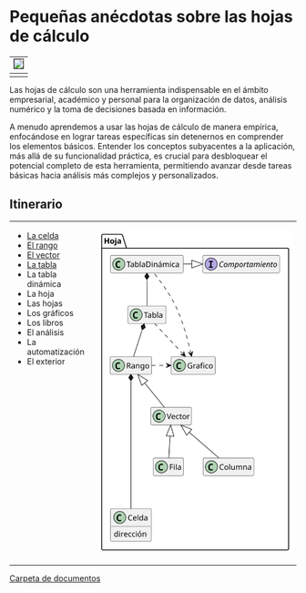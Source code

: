 # Pequeñas anécdotas sobre las hojas de cálculo

<div align=center>

|<img src="images/DALL·E-2024-03-11-21.48.01.webp" width="60%" border=1>|
|-|
||

</div>

Las hojas de cálculo son una herramienta indispensable en el ámbito empresarial, académico y personal para la organización de datos, análisis numérico y la toma de decisiones basada en información. 

A menudo aprendemos a usar las hojas de cálculo de manera empírica, enfocándose en lograr tareas específicas sin detenernos en comprender los elementos básicos. Entender los conceptos subyacentes a la aplicación, más allá de su funcionalidad práctica, es crucial para desbloquear el potencial completo de esta herramienta, permitiendo avanzar desde tareas básicas hacia análisis más complejos y personalizados.

## Itinerario

<div align=center>

<table border=0>
    <tr>
        <td valign=top>
        
- [La celda](docs/celda/README.md)
- [El rango](docs/rango/README.md)
- [El vector](docs/vector/README.md)
- [La tabla](docs/tabla/README.md)
- La tabla dinámica
- La hoja
- Las hojas
- Los gráficos
- Los libros
- El análisis
- La automatización
- El exterior
        </td>
        <td>

![](/images/modelosUML/docs/UMLdocs/esquema000.svg)
        </td>
    </tr>
</table>

</div>

[Carpeta de documentos](https://1drv.ms/f/s!AnIJHRHgFpG-lkytF3Qq4lMkKsqD?e=h6aQ7Y)
